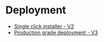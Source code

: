 # Deployment

* [Single click installer - V2](sandbox-v2)
* [Production grade deployment - V3](v3)




